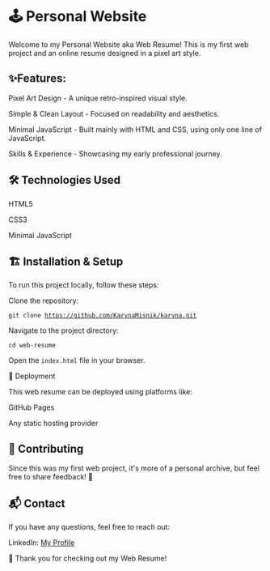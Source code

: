 # 🕹️ Personal Website

Welcome to my Personal Website aka Web Resume! This is my first web project and an online resume designed in a pixel art style. 

## ✨Features:  

Pixel Art Design - A unique retro-inspired visual style.

Simple & Clean Layout - Focused on readability and aesthetics.

Minimal JavaScript - Built mainly with HTML and CSS, using only one line of JavaScript.

Skills & Experience - Showcasing my early professional journey.

## 🛠️ Technologies Used

HTML5

CSS3

Minimal JavaScript

## 🏗️ Installation & Setup

To run this project locally, follow these steps:

Clone the repository:

<code>git clone https://github.com/KarynaMisnik/karyna.git</code>

Navigate to the project directory:

<code>cd web-resume</code>

Open the <code>index.html</code> file in your browser.

🚀 Deployment

This web resume can be deployed using platforms like:

GitHub Pages

Any static hosting provider

## 🤝 Contributing

Since this was my first web project, it's more of a personal archive, but feel free to share feedback! 📝

## 📬 Contact

If you have any questions, feel free to reach out:

LinkedIn: [My Profile](https://www.linkedin.com/in/karyna-misnik/)

🎉 Thank you for checking out my Web Resume!
